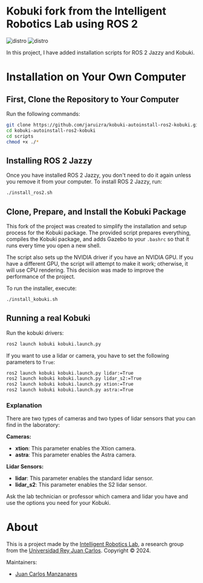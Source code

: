 # Kobuki fork from the Intelligent Robotics Lab using ROS 2

![distro](https://img.shields.io/badge/Ubuntu%2022-Jammy%20Jellyfish-green)
![distro](https://img.shields.io/badge/ROS2-Humble-blue)

In this project, I have added installation scripts for ROS 2 Jazzy and Kobuki.

# Installation on Your Own Computer

## First, Clone the Repository to Your Computer
Run the following commands:
```bash
git clone https://github.com/jaruizra/kobuki-autoinstall-ros2-kobuki.git
cd kobuki-autoinstall-ros2-kobuki
cd scripts
chmod +x ./*
```

## Installing ROS 2 Jazzy
Once you have installed ROS 2 Jazzy, you don't need to do it again unless you remove it from your computer. To install ROS 2 Jazzy, run:
```bash
./install_ros2.sh
```


## Clone, Prepare, and Install the Kobuki Package

This fork of the project was created to simplify the installation and setup process for the Kobuki package. The provided script prepares everything, compiles the Kobuki package, and adds Gazebo to your `.bashrc` so that it runs every time you open a new shell.

The script also sets up the NVIDIA driver if you have an NVIDIA GPU. If you have a different GPU, the script will attempt to make it work; otherwise, it will use CPU rendering. This decision was made to improve the performance of the project.

To run the installer, execute:
```bash
./install_kobuki.sh
```

## Running a real Kobuki
Run the kobuki drivers:

```bash
ros2 launch kobuki kobuki.launch.py
``` 

If you want to use a lidar or camera, you have to set the following parameters to `True`:
```bash
ros2 launch kobuki kobuki.launch.py lidar:=True
ros2 launch kobuki kobuki.launch.py lidar_s2:=True
ros2 launch kobuki kobuki.launch.py xtion:=True
ros2 launch kobuki kobuki.launch.py astra:=True
``` 

### Explanation
There are two types of cameras and two types of lidar sensors that you can find in the laboratory:

**Cameras:**
- **xtion**: This parameter enables the Xtion camera.
- **astra**: This parameter enables the Astra camera.

**Lidar Sensors:**
- **lidar**: This parameter enables the standard lidar sensor.
- **lidar_s2**: This parameter enables the S2 lidar sensor.

Ask the lab technician or professor which camera and lidar you have and use the options you need for your Kobuki.

# About

This is a project made by the [Intelligent Robotics Lab], a research group from the [Universidad Rey Juan Carlos].
Copyright &copy; 2024.

Maintainers:

* [Juan Carlos Manzanares]

[Universidad Rey Juan Carlos]: https://www.urjc.es/
[Intelligent Robotics Lab]: https://intelligentroboticslab.gsyc.urjc.es/
[José Miguel Guerrero]: https://sites.google.com/view/jmguerrero
[Juan Carlos Manzanares]: https://github.com/Juancams
[Francisco Martín]: https://github.com/fmrico
[Nav2]: https://navigation.ros.org/
[Keepout Zones]: https://navigation.ros.org/tutorials/docs/navigation2_with_keepout_filter.html?highlight=keep
[SLAM Toolbox]: https://vimeo.com/378682207
[Navigate While Mapping]: https://navigation.ros.org/tutorials/docs/navigation2_with_slam.html
